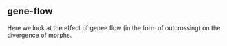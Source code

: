 ## gene-flow

Here we look at the effect of genee flow (in the form of outcrossing) on the divergence of morphs.
